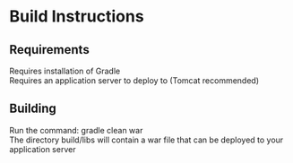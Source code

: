 # Build Instructions #

## Requirements ##

Requires installation of Gradle   
Requires an application server to deploy to (Tomcat recommended)   

## Building ##  
Run the command: gradle clean war  
The directory build/libs will contain a war file that can be deployed to your application server   

